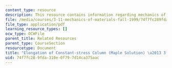 ```yaml
---
content_type: resource
description: This resource contains information regarding mechanics of materials.
file: /media/courses/3-11-mechanics-of-materials-fall-1999/74f7fc289fda310e0f797d14ca375aac_MIT3_11F99_110e.pdf
file_type: application/pdf
learning_resource_types: []
ocw_type: OCWFile
parent_title: Related Resources
parent_type: CourseSection
resourcetype: Document
title: "Elongation of Constant-stress Column (Maple Solution) \u2013 3.11 Fall 1999"
uid: 74f7fc28-9fda-310e-0f79-7d14ca375aac
---
```

